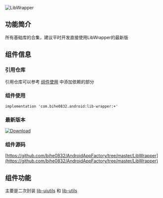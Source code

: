 ![LibWrapper](https://img.shields.io/badge/AndroidAppFactory-LibWrapper-brightgreen)
## 功能简介

所有基础库的合集，建议平时开发直接使用LibWrapper的最新版

## 组件信息

### 引用仓库

引用仓库可以参考 [组件使用](./../start.md) 中添加依赖的部分

### 组件使用

    implementation 'com.bihe0832.android:lib-wrapper:+'

### 最新版本

[ ![Download](https://api.bintray.com/packages/bihe0832/android/lib-wrapper/images/download.svg) ](https://bintray.com/bihe0832/android/lib-wrapper/_latestVersion)


### 组件源码

[https://github.com/bihe0832/AndroidAppFactory/tree/master/LibWrapper](https://github.com/bihe0832/AndroidAppFactory/tree/master/LibWrapper)

## 组件功能

主要是二次封装 [lib-uiutils](./../lib-uiutils.md) 和 [lib-utils](./../lib-utils.md)